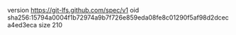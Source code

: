 version https://git-lfs.github.com/spec/v1
oid sha256:15794a0004f1b72974a9b7f726e859eda08fe8c01290f5af98d2dceca4ed3eca
size 210
